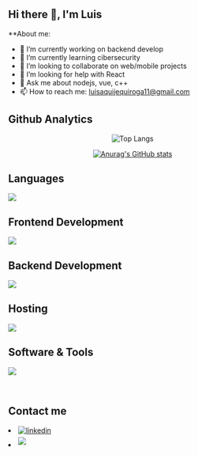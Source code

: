 ## Hi there 👋, I'm Luis


**About me:

- 🔭 I’m currently working on backend develop
- 🌱 I’m currently learning cibersecurity
- 👯 I’m looking to collaborate on web/mobile projects
- 🤔 I’m looking for help with React
- 💬 Ask me about nodejs, vue, c++
- 📫 How to reach me: luisaquijequiroga11@gmail.com


<h2>Github Analytics</h2>


<p align="center">
  <img src="https://github-readme-stats.vercel.app/api/top-langs/?username=LuisAquije123&size_weight=0.5&count_weight=0.5" alt="Top Langs" />
</p>


<p align="center">
  <a href="https://github.com/LuisAquije123/github-readme-stats">
    <img src="https://github-readme-stats.vercel.app/api?username=LuisAquije123" alt="Anurag's GitHub stats" />
  </a>
</p>


<p align="center">
  <h2>Languages</h2>
  <a href="https://skillicons.dev">
    <img src="https://skillicons.dev/icons?i=cpp,js,py,ts&perline=14" />
  </a>
  <h2>Frontend Development</h2>
  <a href="https://skillicons.dev">
    <img src="https://skillicons.dev/icons?i=html,css,js,vue,angular&perline=14" />
  </a>
  <h2>Backend Development</h2>
  <a href="https://skillicons.dev">
    <img src="https://skillicons.dev/icons?i=ts,mysql,mongodb,express,nodejs&perline=14" />
  </a>
  <h2>Hosting</h2>
  <a href="https://skillicons.dev">
    <img src="https://skillicons.dev/icons?i=azure,firebase,docker&perline=14" />
  </a>
  <h2>Software & Tools</h2>
  <a href="https://skillicons.dev">
    <img src="https://skillicons.dev/icons?i=git,visualstudio,github,postman,vscode,linux&perline=14" />
  </a>
</p>

<br>
<div align='left'>


<h2>Contact me</h2>

<li>
<a href="https://www.linkedin.com/in/luis-aquije-80507b234/" target="_blank">
<img src="https://img.shields.io/badge/linkedin:  Luis Aquije-%2300acee.svg?color=405DE6&style=for-the-badge&logo=linkedin&logoColor=white" alt=linkedin style="margin-bottom: 5px;"/>
</a>
</li>

<li>
<a href="luisaquijequiroga11@gmail.com" target="_blank">
<img src="https://img.shields.io/badge/gmail:  Luis Aquije-%23EA4335.svg?style=for-the-badge&logo=gmail&logoColor=white" t=mail style="margin-bottom: 5px;" />
</a>
</li>
	
</ul>
</div>


<div align='center'>
